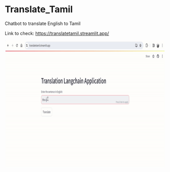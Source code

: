 # Translate_Tamil
Chatbot to translate English to Tamil 


Link to check: https://translatetamil.streamlit.app/


<p align="center">
<img src="translation_gif.gif" width="500" height="400" />
</p>
